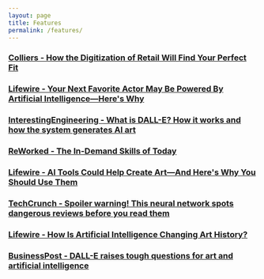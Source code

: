 ```yaml
---
layout: page
title: Features
permalink: /features/
---
```


### [Colliers - How the Digitization of Retail Will Find Your Perfect Fit](https://knowledge-leader.colliers.com/anjee-solanki/how-the-digitization-of-retail-will-find-your-perfect-fit/)

### [Lifewire - Your Next Favorite Actor May Be Powered By Artificial Intelligence—Here's Why](https://www.lifewire.com/your-next-favorite-actor-may-be-powered-by-artificial-intelligence-heres-why-6747317)

### [InterestingEngineering - What is DALL-E? How it works and how the system generates AI art](https://interestingengineering.com/innovation/what-is-dall-e-how-it-works-and-how-the-system-generates-ai-art)

### [ReWorked - The In-Demand Skills of Today](https://www.reworked.co/talent-management/national-techies-day-underlines-demand-for-data-related-job-skills/)

### [Lifewire - AI Tools Could Help Create Art—And Here's Why You Should Use Them](https://www.lifewire.com/ai-tools-could-help-create-art-and-heres-why-you-should-use-them-6797565)

### [TechCrunch - Spoiler warning! This neural network spots dangerous reviews before you read them](https://techcrunch.com/2019/07/09/spoiler-warning-this-neural-network-spots-dangerous-reviews-before-you-read-them/)

### [Lifewire - How Is Artificial Intelligence Changing Art History?](https://hyperallergic.com/781592/how-is-artificial-intelligence-changing-art-history/)

### [BusinessPost - DALL-E raises tough questions for art and artificial intelligence](https://www.businesspost.ie/connected/dall-e-raises-tough-questions-for-art-and-artificial-intelligence/)
